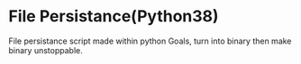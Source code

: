 # File Persistance(Python38)
 File persistance script made within python
Goals, turn into binary then make binary unstoppable.
